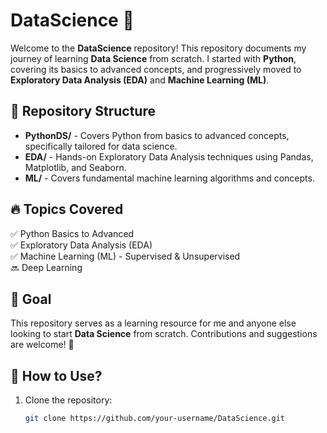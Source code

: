 # DataScience 🚀

Welcome to the **DataScience** repository! This repository documents my journey of learning **Data Science** from scratch. I started with **Python**, covering its basics to advanced concepts, and progressively moved to **Exploratory Data Analysis (EDA)** and **Machine Learning (ML)**.

## 📂 Repository Structure
- **PythonDS/** - Covers Python from basics to advanced concepts, specifically tailored for data science.
- **EDA/** - Hands-on Exploratory Data Analysis techniques using Pandas, Matplotlib, and Seaborn.
- **ML/** - Covers fundamental machine learning algorithms and concepts.

## 🔥 Topics Covered
✅ Python Basics to Advanced  
✅ Exploratory Data Analysis (EDA)  
✅ Machine Learning (ML) - Supervised & Unsupervised  
🔜 Deep Learning  

## 🎯 Goal
This repository serves as a learning resource for me and anyone else looking to start **Data Science** from scratch. Contributions and suggestions are welcome! 🤝

## 📌 How to Use?
1. Clone the repository:
   ```bash
   git clone https://github.com/your-username/DataScience.git
